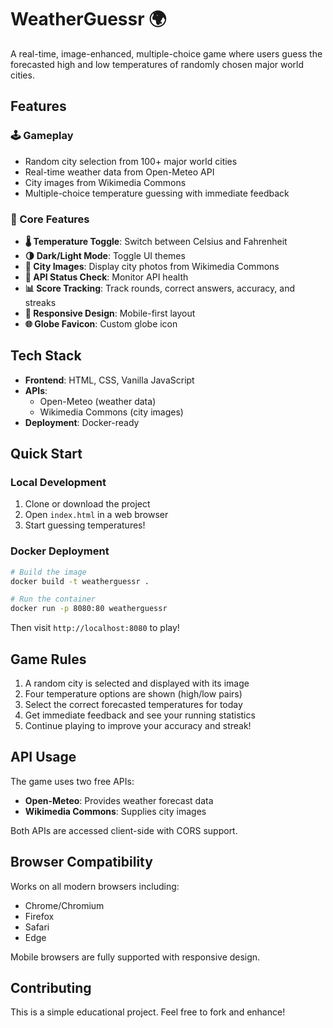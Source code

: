 # WeatherGuessr 🌍

A real-time, image-enhanced, multiple-choice game where users guess the forecasted high and low temperatures of randomly chosen major world cities.

## Features

### 🕹️ Gameplay
- Random city selection from 100+ major world cities
- Real-time weather data from Open-Meteo API
- City images from Wikimedia Commons
- Multiple-choice temperature guessing with immediate feedback

### 🔧 Core Features
- **🌡️ Temperature Toggle**: Switch between Celsius and Fahrenheit
- **🌗 Dark/Light Mode**: Toggle UI themes
- **📸 City Images**: Display city photos from Wikimedia Commons
- **🔄 API Status Check**: Monitor API health
- **📊 Score Tracking**: Track rounds, correct answers, accuracy, and streaks
- **📱 Responsive Design**: Mobile-first layout
- **🌐 Globe Favicon**: Custom globe icon

## Tech Stack

- **Frontend**: HTML, CSS, Vanilla JavaScript
- **APIs**: 
  - Open-Meteo (weather data)
  - Wikimedia Commons (city images)
- **Deployment**: Docker-ready

## Quick Start

### Local Development
1. Clone or download the project
2. Open `index.html` in a web browser
3. Start guessing temperatures!

### Docker Deployment
```bash
# Build the image
docker build -t weatherguessr .

# Run the container
docker run -p 8080:80 weatherguessr
```

Then visit `http://localhost:8080` to play!

## Game Rules

1. A random city is selected and displayed with its image
2. Four temperature options are shown (high/low pairs)
3. Select the correct forecasted temperatures for today
4. Get immediate feedback and see your running statistics
5. Continue playing to improve your accuracy and streak!

## API Usage

The game uses two free APIs:
- **Open-Meteo**: Provides weather forecast data
- **Wikimedia Commons**: Supplies city images

Both APIs are accessed client-side with CORS support.

## Browser Compatibility

Works on all modern browsers including:
- Chrome/Chromium
- Firefox
- Safari
- Edge

Mobile browsers are fully supported with responsive design.

## Contributing

This is a simple educational project. Feel free to fork and enhance!